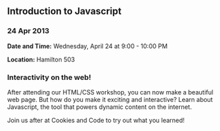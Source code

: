   

## Introduction to Javascript

### 24 Apr 2013

  **Date and Time:** Wednesday, April 24 at 9:00 - 10:00 PM

  **Location:** Hamilton 503

### Interactivity on the web!

After attending our HTML/CSS workshop, you can now make a beautiful web
   page. But how do you make it exciting and interactive? Learn about
   Javascript, the tool that powers dynamic content on the internet.

Join us after at Cookies and Code to try out what you learned!

  
